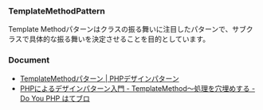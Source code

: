 ### TemplateMethodPattern

Template Methodパターンはクラスの振る舞いに注目したパターンで、サブクラスで具体的な振る舞いを決定させることを目的としています。

### Document

- [TemplateMethodパターン | PHPデザインパターン](https://www.ritolab.com/entry/117)
- [PHPによるデザインパターン入門 - TemplateMethod〜処理を穴埋めする - Do You PHP はてブロ](http://shimooka.hateblo.jp/entry/20141212/1418363698)
